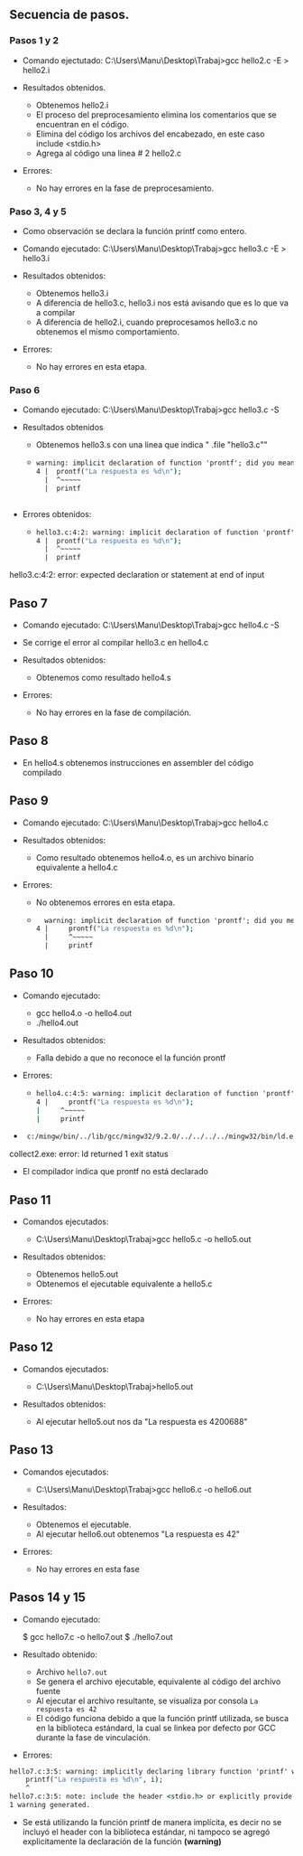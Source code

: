 ## Secuencia de pasos.

### Pasos 1 y 2 

- Comando ejectutado: C:\Users\Manu\Desktop\Trabaj>gcc hello2.c -E > hello2.i

- Resultados obtenidos.
    - Obtenemos hello2.i
    - El proceso del preprocesamiento elimina los comentarios que se encuentran en el código.
    - Elimina del código los archivos del encabezado, en este caso include <stdio.h>
    - Agrega al código una linea # 2 hello2.c
  
- Errores:
  - No hay errores en la fase de preprocesamiento.

### Paso 3, 4 y 5

- Como observación se declara la función printf como entero.
  
- Comando ejecutado: C:\Users\Manu\Desktop\Trabaj>gcc hello3.c -E > hello3.i

- Resultados obtenidos:
  - Obtenemos hello3.i
  - A diferencia de hello3.c, hello3.i nos está avisando que es lo que va a compilar
  - A diferencia de hello2.i, cuando preprocesamos hello3.c no obtenemos el mismo comportamiento.

- Errores: 
  - No hay errores en esta etapa.

### Paso 6

- Comando ejecutado: C:\Users\Manu\Desktop\Trabaj>gcc hello3.c -S

- Resultados obtenidos
  - Obtenemos hello3.s con una linea que indica "	.file	"hello3.c""
  
  -   
    ```cmd 
    warning: implicit declaration of function 'prontf'; did you mean 'printf'? [-Wimplicit-function-declaration]
    4 |  prontf("La respuesta es %d\n");
      |  ^~~~~~
      |  printf
      

- Errores obtenidos: 
  
  - ```cmd 
    hello3.c:4:2: warning: implicit declaration of function 'prontf'; did you mean 'printf'? [-Wimplicit-function-declaration]
    4 |  prontf("La respuesta es %d\n");
      |  ^~~~~~
      |  printf

hello3.c:4:2: error: expected declaration or statement at end of input

## Paso 7

- Comando ejecutado: C:\Users\Manu\Desktop\Trabaj>gcc hello4.c -S

- Se corrige el error al compilar hello3.c en hello4.c
- Resultados obtenidos:
  - Obtenemos como resultado hello4.s
  
- Errores:
  - No hay errores en la fase de compilación.

## Paso 8

- En hello4.s obtenemos instrucciones en assembler del código compilado

## Paso 9 
- Comando ejecutado: C:\Users\Manu\Desktop\Trabaj>gcc hello4.c 

- Resultados obtenidos:
  - Como resultado obtenemos hello4.o, es un archivo binario equivalente a hello4.c

- Errores:
  - No obtenemos errores en esta etapa.
  - ```cmd
      warning: implicit declaration of function 'prontf'; did you mean 'printf'? [-Wimplicit-function-declaration]
    4 |     prontf("La respuesta es %d\n");
      |     ^~~~~~
      |     printf

## Paso 10

- Comando ejecutado: 
  - gcc hello4.o -o hello4.out
  - ./hello4.out
                        
- Resultados obtenidos:
  - Falla debido a que no reconoce el la función prontf

- Errores:
    - ```cmd
      hello4.c:4:5: warning: implicit declaration of function 'prontf'; did you mean 'printf'? [-Wimplicit-function-declaration]
      4 |     prontf("La respuesta es %d\n");
      |     ^~~~~~
      |     printf
 - ```cmd 
    c:/mingw/bin/../lib/gcc/mingw32/9.2.0/../../../../mingw32/bin/ld.exe: C:\Users\Manu\AppData\Local\Temp\ccobEcZn.o:hello4.c:(.text+0x16): undefined reference to `prontf'
  collect2.exe: error: ld returned 1 exit status

- El compilador indica que prontf no está declarado 

## Paso 11

- Comandos ejecutados: 
  - C:\Users\Manu\Desktop\Trabaj>gcc hello5.c -o hello5.out


- Resultados obtenidos:
  - Obtenemos hello5.out
  - Obtenemos el ejecutable equivalente a hello5.c
  

- Errores:
  - No hay errores en esta etapa

## Paso 12

- Comandos ejecutados:
  -  C:\Users\Manu\Desktop\Trabaj>hello5.out

- Resultados obtenidos:
  - Al ejecutar hello5.out nos da "La respuesta es 4200688"

## Paso 13

- Comandos ejecutados:
  - C:\Users\Manu\Desktop\Trabaj>gcc hello6.c -o hello6.out

- Resultados:
  - Obtenemos el ejecutable.
  - Al ejecutar hello6.out obtenemos "La respuesta es 42"

- Errores:
  - No hay errores en esta fase

## Pasos 14 y 15

- Comando ejecutado:

    $ gcc hello7.c -o hello7.out
    $ ./hello7.out

- Resultado obtenido:

  - Archivo `hello7.out`
  - Se genera el archivo ejecutable, equivalente al código del archivo fuente
  - Al ejecutar el archivo resultante, se visualiza por consola `La respuesta es 42`
  - El código funciona debido a que la función printf utilizada, se busca en la biblioteca estándard, la cual se linkea por defecto por GCC durante la fase de vinculación. 

- Errores:

```cmd
hello7.c:3:5: warning: implicitly declaring library function 'printf' with type 'int (const char *, ...)' [-Wimplicit-function-declaration]
    printf("La respuesta es %d\n", i);
    ^
hello7.c:3:5: note: include the header <stdio.h> or explicitly provide a declaration for 'printf'
1 warning generated.
```

- Se está utilizando la función printf de manera implícita, es decir no se incluyó el header con la biblioteca estándar, ni tampoco se agregó explicitamente la declaración de la función **(warning)**